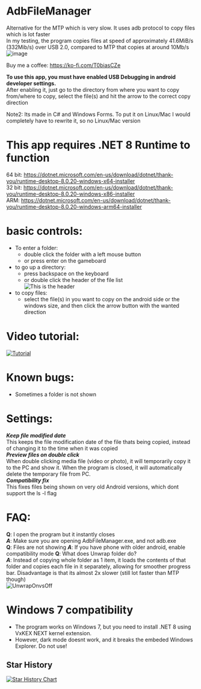 # AdbFileManager    
Alternative for the MTP which is very slow. It uses adb protocol to copy files which is lot faster         
In my testing, the program copies files at speed of approximately 41.6MiB/s (332Mib/s) over USB 2.0, compared to MTP that copies at around 10Mb/s
![image](https://github.com/user-attachments/assets/c2571d20-c27c-4aa7-b450-5809223589ef)

Buy me a coffee: https://ko-fi.com/T0biasCZe 

**To use this app, you must have enabled USB Debugging in android developer settings.**        
After enabling it, just go to the directory from where you want to copy from/where to copy, select the file(s) and hit the arrow to the correct copy direction       

Note2: Its made in C# and Windows Forms. To put it on Linux/Mac I would completely have to rewrite it, so no Linux/Mac version

# This app requires .NET 8 Runtime to function   
64 bit: https://dotnet.microsoft.com/en-us/download/dotnet/thank-you/runtime-desktop-8.0.20-windows-x64-installer   
32 bit: https://dotnet.microsoft.com/en-us/download/dotnet/thank-you/runtime-desktop-8.0.20-windows-x86-installer    
ARM: https://dotnet.microsoft.com/en-us/download/dotnet/thank-you/runtime-desktop-8.0.20-windows-arm64-installer    

# basic controls:    
 * To enter a folder:
   * double click the folder with a left mouse button
   * or press enter on the gameboard
 * to go up a directory:
   * press backspace on the keyboard
   * or double click the header of the file list   
 ![This is the header](https://github.com/user-attachments/assets/ed947c01-e4a0-4374-8359-16f603f63601)
 * to copy files:
   * select the file(s) in you want to copy on the android side or the windows size, and then click the arrow button with the wanted direction



# Video tutorial:
[![Tutorial](https://i3.ytimg.com/vi/3_mgQWvYvE4/hqdefault.jpg)](https://youtu.be/3_mgQWvYvE4)

# Known bugs:
* Sometimes a folder is not shown

# Settings:  
***Keep file modified date***     
This keeps the file modification date of the file thats being copied, instead of changing it to the time when it was copied    
***Preview files on double click***  
When double clicking media file (video or photo), it will temporarily copy it to the PC and show it. When the program is closed, it will automatically delete the temporary file from PC.      
***Compatibility fix***        
This fixes files being shown on very old Android versions, which dont support the ls -l flag     


# FAQ:    
**Q**: I open the program but it instantly closes    
***A***: Make sure you are opening AdbFileManager.exe, and not adb.exe      
**Q**: Files are not showing
***A***: If you have phone with older android, enable compatibility mode
**Q**: What does Unwrap folder do?     
***A***: Instead of copying whole folder as 1 item, it loads the contents of that folder and copies each file in it separately, allowing for smoother progress bar. Disadvantage is that its almost 2x slower (still lot faster than MTP though)     
![UnwrapOnvsOff](https://github.com/user-attachments/assets/84847882-8283-4219-848b-e504edacc7df)

# Windows 7 compatibility
* The program works on Windows 7, but you need to install .NET 8 using VxKEX NEXT kernel extension.
* However, dark mode doesnt work, and it breaks the embeded Windows Explorer. Do not use!

## Star History

[![Star History Chart](https://api.star-history.com/svg?repos=T0biasCZe/AdbFileManager&type=Date)](https://star-history.com/#T0biasCZe/AdbFileManager&Date)
